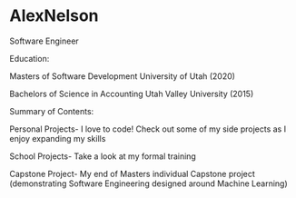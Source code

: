 # AlexNelson
Software Engineer

Education:

Masters of Software Development University of Utah (2020)   

Bachelors of Science in Accounting Utah Valley University (2015)

Summary of Contents:

Personal Projects- I love to code! Check out some of my side projects as I enjoy expanding my skills

School Projects- Take a look at my formal training

Capstone Project- My end of Masters individual Capstone project (demonstrating Software Engineering designed around Machine Learning)
